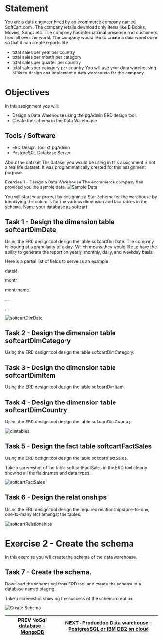 # Statement
You are a data engineer hired by an ecommerce company named SoftCart.com . The company retails download only items like E-Books, Movies, Songs etc. The company has international presence and customers from all over the world. The company would like to create a data warehouse so that it can create reports like

- total sales per year per country
- total sales per month per category
- total sales per quarter per country
- total sales per category per country
You will use your data warehousing skills to design and implement a data warehouse for the company.

# Objectives
In this assignment you will:

- Design a Data Warehouse using the pgAdmin ERD design tool.
- Create the schema in the Data Warehouse

## Tools / Software
- ERD Design Tool of pgAdmin
- PostgreSQL Database Server

About the dataset
The dataset you would be using in this assignment is not a real life dataset. It was programmatically created for this assignment purpose.

Exercise 1 - Design a Data Warehouse
The ecommerce company has provided you the sample data.
![Sample Data](workscreenshots/ecom-sample-data.png)


You will start your project by designing a Star Schema for the warehouse by identifying the columns for the various dimension and fact tables in the schema. Name your database as softcart

## Task 1 - Design the dimension table softcartDimDate
Using the ERD design tool design the table softcartDimDate. The company is looking at a granularity of a day. Which means they would like to have the ability to generate the report on yearly, monthly, daily, and weekday basis.

Here is a partial list of fields to serve as an example:

dateid

month

monthname

…

…

![softcartDimDate](workscreenshots/softcartDimDate.jpg)

## Task 2 - Design the dimension table softcartDimCategory
Using the ERD design tool design the table softcartDimCategory.

## Task 3 - Design the dimension table softcartDimItem
Using the ERD design tool design the table softcartDimItem.

## Task 4 - Design the dimension table softcartDimCountry
Using the ERD design tool design the table softcartDimCountry.

![dimtables](workscreenshots/dimtables.png)

## Task 5 - Design the fact table softcartFactSales
Using the ERD design tool design the table softcartFactSales.

Take a screenshot of the table softcartFactSales in the ERD tool clearly showing all the fieldnames and data types.

![softcartFactSales](workscreenshots/softcartFactSales.png)

## Task 6 - Design the relationships
Using the ERD design tool design the required relationships(one-to-one, one-to-many etc) amongst the tables.

![softcartRelationships](workscreenshots/softcartRelationships.png)

# Exercise 2 - Create the schema
In this exercise you will create the schema of the data warehouse.

## Task 7 - Create the schema.
Download the schema sql from ERD tool and create the schema in a database named staging.

Take a screenshot showing the success of the schema creation.

![Create Schema](workscreenshots/createschema.png)

|  PREV  [NoSql database - MongoDB](NoSQL.md)  | NEXT : [Production Data warehouse – PostgresSQL or IBM DB2 on cloud](Production.md)
|---|---|
